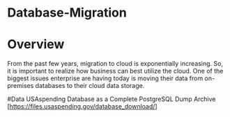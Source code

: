 # Database-Migration
# Overview
From the past few years, migration to cloud is exponentially increasing. So, it is important to realize how business can best utilize the cloud. One of the biggest issues enterprise are having today is moving their data from on-premises databases to their cloud data storage.

#Data
USAspending Database as a Complete PostgreSQL Dump Archive [https://files.usaspending.gov/database_download/]
